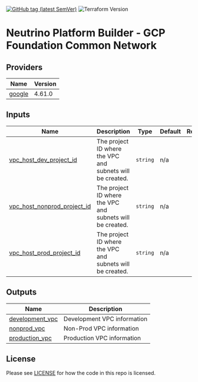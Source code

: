 [![GitHub tag (latest SemVer)](https://img.shields.io/github/tag/neutrino-io/terraform-google-foundation.svg?label=latest)](https://github.com/neutrino-io/terraform-google-foundation/releases/latest)
![Terraform Version](https://img.shields.io/badge/tf-%3E%3D1.0.x-blue.svg)

# Neutrino Platform Builder - GCP Foundation Common Network

<!-- BEGINNING OF PRE-COMMIT-TERRAFORM DOCS HOOK -->
## Providers

| Name | Version |
|------|---------|
| <a name="provider_google"></a> [google](#provider\_google) | 4.61.0 |

## Inputs

| Name | Description | Type | Default | Required |
|------|-------------|------|---------|:--------:|
| <a name="input_vpc_host_dev_project_id"></a> [vpc\_host\_dev\_project\_id](#input\_vpc\_host\_dev\_project\_id) | The project ID where the VPC and subnets will be created. | `string` | n/a | yes |
| <a name="input_vpc_host_nonprod_project_id"></a> [vpc\_host\_nonprod\_project\_id](#input\_vpc\_host\_nonprod\_project\_id) | The project ID where the VPC and subnets will be created. | `string` | n/a | yes |
| <a name="input_vpc_host_prod_project_id"></a> [vpc\_host\_prod\_project\_id](#input\_vpc\_host\_prod\_project\_id) | The project ID where the VPC and subnets will be created. | `string` | n/a | yes |

## Outputs

| Name | Description |
|------|-------------|
| <a name="output_development_vpc"></a> [development\_vpc](#output\_development\_vpc) | Development VPC information |
| <a name="output_nonprod_vpc"></a> [nonprod\_vpc](#output\_nonprod\_vpc) | Non-Prod VPC information |
| <a name="output_production_vpc"></a> [production\_vpc](#output\_production\_vpc) | Production VPC information |
<!-- END OF PRE-COMMIT-TERRAFORM DOCS HOOK -->

## License

Please see [LICENSE](https://github.com/neutrino-io/terraform-google-foundation/blob/master/LICENSE) for how the code in
this repo is licensed.